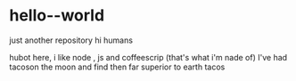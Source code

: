# hello--world
just another repository
hi humans 

hubot here, i like node , js and coffeescrip (that's what i'm nade of)
I've had tacoson the moon and find then far superior to earth tacos
